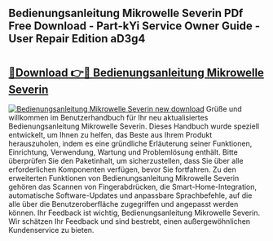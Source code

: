 ## Bedienungsanleitung Mikrowelle Severin PDf Free Download - Part-kYi Service Owner Guide - User Repair Edition aD3g4

# <h2><a href="http://df5d9wa.blite.top/?on=Bedienungsanleitung+Mikrowelle+Severin">🔗Download 👉🔴 Bedienungsanleitung Mikrowelle Severin</a></h2>

[![Bedienungsanleitung Mikrowelle Severin new download](https://i.imgur.com/lujVjoI.png)](http://df5d9wa.blite.top/?on=Bedienungsanleitung+Mikrowelle+Severin)
Grüße und willkommen im Benutzerhandbuch für Ihr neu aktualisiertes Bedienungsanleitung Mikrowelle Severin. Dieses Handbuch wurde speziell entwickelt, um Ihnen zu helfen, das Beste aus Ihrem Produkt herauszuholen, indem es eine gründliche Erläuterung seiner Funktionen, Einrichtung, Verwendung, Wartung und Problemlösung enthält. Bitte überprüfen Sie den Paketinhalt, um sicherzustellen, dass Sie über alle erforderlichen Komponenten verfügen, bevor Sie fortfahren. Zu den erweiterten Funktionen von Bedienungsanleitung Mikrowelle Severin gehören das Scannen von Fingerabdrücken, die Smart-Home-Integration, automatische Software-Updates und anpassbare Sprachbefehle, auf die alle über die Benutzeroberfläche zugegriffen und angepasst werden können. Ihr Feedback ist wichtig, Bedienungsanleitung Mikrowelle Severin. Wir schätzen Ihr Feedback und sind bestrebt, einen außergewöhnlichen Kundenservice zu bieten.
